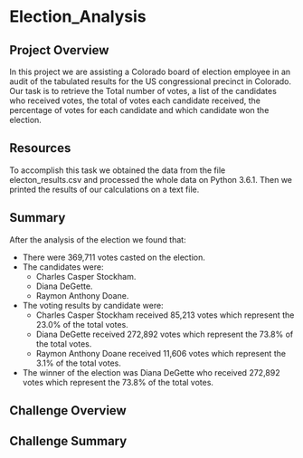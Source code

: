# Election_Analysis

## Project Overview
  In this project we are assisting a Colorado board of election employee in an audit of the tabulated results for the US congressional precinct in Colorado. Our task is to retrieve the Total number of votes, a list of the candidates who received votes, the total of votes each candidate received, the percentage of votes for each candidate and which candidate won the election.
  
## Resources
  To accomplish this task we obtained the data from the file electon_results.csv and processed the whole data on Python 3.6.1. Then we printed the results of our calculations on a text file.
  
## Summary
  After the analysis of the election we found that: 
  * There were 369,711 votes casted on the election.
  * The candidates were: 
    - Charles Casper Stockham.
    - Diana DeGette.
    - Raymon Anthony Doane.
  * The voting results by candidate were:
    - Charles Casper Stockham received 85,213 votes which represent the 23.0% of the total votes.
    - Diana DeGette received 272,892 votes which represent the 73.8% of the total votes.
    - Raymon Anthony Doane received 11,606 votes which represent the 3.1% of the total votes.
  * The winner of the election was Diana DeGette who received 272,892 votes which represent the 73.8% of the total votes.
  
## Challenge Overview

## Challenge Summary
